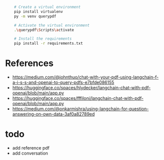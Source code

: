```bash

    # Create a virtual environment
    pip install virtualenv
    py -m venv querypdf

    # Activate the virtual environment
    .\querypdf\Scripts\activate

    # Install the requirements
    pip install -r requirements.txt
```


# References
- https://medium.com/@johnthuo/chat-with-your-pdf-using-langchain-f-a-i-s-s-and-openai-to-query-pdfs-e7bfde086155
- https://huggingface.co/spaces/hlydecker/langchain-chat-with-pdf-openai/blob/main/app.py
- https://huggingface.co/spaces/fffiloni/langchain-chat-with-pdf-openai/blob/main/app.py
- https://medium.com/@onkarmishra/using-langchain-for-question-answering-on-own-data-3af0a82789ed

# todo
- add reference pdf
- add conversation

